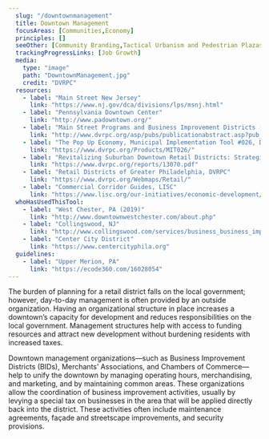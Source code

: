 ```yaml
---
  slug: "/downtownmanagement"
  title: Downtown Management
  focusAreas: [Communities,Economy]
  principles: []
  seeOther: [Community Branding,Tactical Urbanism and Pedestrian Plazas,Financial Incentive Zones,Land Value Taxation]
  trackingProgressLinks: [Job Growth]
  media: 
    type: "image"
    path: "DowntownManagement.jpg"
    credit: "DVRPC"
  resources: 
    - label: "Main Street New Jersey"
      link: "https://www.nj.gov/dca/divisions/lps/msnj.html"
    - label: "Pennsylvania Downtown Center"
      link: "http://www.padowntown.org/"
    - label: "Main Street Programs and Business Improvement Districts (BIDS), Municipal Implementation Tool #002, DVRPC"
      link: "http://www.dvrpc.org/asp/pubs/publicationabstract.asp?pub_id=MIT002"
    - label: "The Pop Up Economy, Municipal Implementation Tool #026, DVRPC"
      link: "https://www.dvrpc.org/Products/MIT026/"
    - label: "Revitalizing Suburban Downtown Retail Districts: Strategies and Best Practices, DVRPC"
      link: "https://www.dvrpc.org/reports/13070.pdf"
    - label: "Retail Districts of Greater Philadelphia, DVRPC"
      link: "https://www.dvrpc.org/Webmaps/Retail/"
    - label: "Commercial Corridor Guides, LISC"
      link: "https://www.lisc.org/our-initiatives/economic-development/commercial-corridor-resource-hub/guides-templates/"
  whoHasUsedThisTool: 
    - label: "West Chester, PA (2019)"
      link: "http://www.downtownwestchester.com/about.php"
    - label: "Collingswood, NJ"
      link: "http://www.collingswood.com/services/business_business_improvement_district/bid_collingswood_partners.php"
    - label: "Center City District"
      link: "https://www.centercityphila.org"
  guidelines: 
    - label: "Upper Merion, PA"
      link: "https://ecode360.com/16028054"
---
```


The burden of planning for a retail district falls on the local government; however, day-to-day management is often provided by an outside organization. Having an organizational structure in place increases a downtown’s capacity for development and reduces responsibilities on the local government. Management structures help with access to funding resources and attract new development without burdening residents with increased taxes.

Downtown management organizations—such as Business Improvement Districts (BIDs), Merchants’ Associations, and Chambers of Commerce—help to unify the downtown by managing operating hours, merchandising, and marketing, and by maintaining common areas. These organizations allow the coordination of business improvement activities, usually by levying a special tax on businesses in the area that will be applied directly back into the district. These activities often include maintenance agreements, façade and streetscape improvements, and security provisions.
